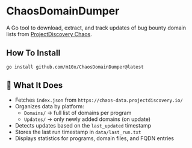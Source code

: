 # ChaosDomainDumper

A Go tool to download, extract, and track updates of bug bounty domain lists from [ProjectDiscovery Chaos](https://chaos.projectdiscovery.io/).

## How To Install
`go install github.com/m10x/ChaosDomainDumper@latest`

## 🔧 What It Does

- Fetches `index.json` from `https://chaos-data.projectdiscovery.io/`
- Organizes data by platform:
  - `Domains/` → full list of domains per program
  - `Updates/` → only newly added domains (on update)
- Detects updates based on the `last_updated` timestamp
- Stores the last run timestamp in `data/last_run.txt`
- Displays statistics for programs, domain files, and FQDN entries
